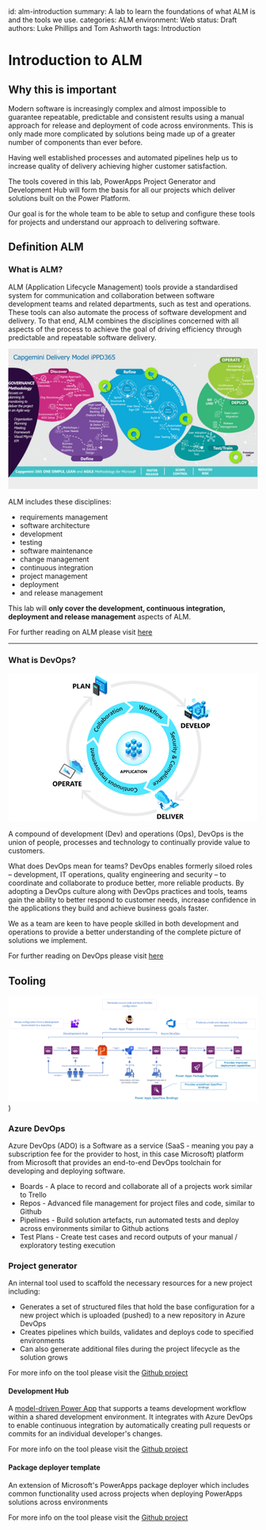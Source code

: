 id: alm-introduction
summary: A lab to learn the foundations of what ALM is and the tools we use.
categories: ALM
environment: Web
status: Draft
authors: Luke Phillips and Tom Ashworth
tags: Introduction

# Introduction to ALM

## Why this is important

Modern software is increasingly complex and almost impossible to guarantee repeatable, predictable and consistent results using a manual approach for release and deployment of code across environments. This is only made more complicated by solutions being made up of a greater number of components than ever before.

Having well established processes and automated pipelines help us to increase quality of delivery achieving higher customer satisfaction.

The tools covered in this lab, PowerApps Project Generator and Development Hub will form the basis for all our projects which deliver solutions built on the Power Platform.

Our goal is for the whole team to be able to setup and configure these tools for projects and understand our approach to delivering software.

## Definition ALM

### What is ALM?

ALM (Application Lifecycle Management) tools provide a standardised system for communication and collaboration between software development teams and related departments, such as test and operations. These tools can also automate the process of software development and delivery. To that end, ALM combines the disciplines concerned with all aspects of the process to achieve the goal of driving efficiency through predictable and repeatable software delivery.

![image.png](.attachments/alm-introduction/image1.png)

ALM includes these disciplines:

- requirements management
- software architecture
- development
- testing
- software maintenance
- change management
- continuous integration
- project management
- deployment
- and release management

This lab will **only cover the development, continuous integration, deployment and release management** aspects of ALM.

For further reading on ALM please visit [here](https://docs.microsoft.com/en-us/power-platform/alm/overview-alm)

---

### What is DevOps?

![lifecycle.png](.attachments/alm-introduction/image3.png)

A compound of development (Dev) and operations (Ops), DevOps is the union of people, processes and technology to continually provide value to customers.

What does DevOps mean for teams? DevOps enables formerly siloed roles – development, IT operations, quality engineering and security – to coordinate and collaborate to produce better, more reliable products. By adopting a DevOps culture along with DevOps practices and tools, teams gain the ability to better respond to customer needs, increase confidence in the applications they build and achieve business goals faster.

We as a team are keen to have people skilled in both development and operations to provide a better understanding of the complete picture of solutions we implement.

For further reading on DevOps please visit [here](https://azure.microsoft.com/en-gb/overview/what-is-devops/)

## Tooling

![image.png](.attachments/alm-introduction/image2.png)
)

### Azure DevOps

Azure DevOps (ADO) is a Software as a service (SaaS - meaning you pay a subscription fee for the provider to host, in this case Microsoft) platform from Microsoft that provides an end-to-end DevOps toolchain for developing and deploying software.

- Boards - A place to record and collaborate all of a projects work similar to Trello
- Repos - Advanced file management for project files and code, similar to Github
- Pipelines - Build solution artefacts, run automated tests and deploy across environments similar to Github actions
- Test Plans - Create test cases and record outputs of your manual / exploratory testing execution

### Project generator

An internal tool used to scaffold the necessary resources for a new project including:

- Generates a set of structured files that hold the base configuration for a new project which is uploaded (pushed) to a new repository in Azure DevOps
- Creates pipelines which builds, validates and deploys code to specified environments
- Can also generate additional files during the project lifecycle as the solution grows

For more info on the tool please visit the [Github project](https://github.com/Capgemini/powerapps-project-template)

#### Development Hub

A [model-driven Power App](https://docs.microsoft.com/en-us/powerapps/maker/model-driven-apps/model-driven-app-overview) that supports a teams development workflow within a shared development environment. It integrates with Azure DevOps to enable continuous integration by automatically creating pull requests or commits for an individual developer's changes.

For more info on the tool please visit the [Github project](https://github.com/ewingjm/development-hub#development-hub-)

#### Package deployer template

An extension of Microsoft's PowerApps package deployer which includes common functionality used across projects when deploying PowerApps solutions across environments

For more info on the tool please visit the [Github project](https://github.com/Capgemini/powerapps-packagedeployer-template)
